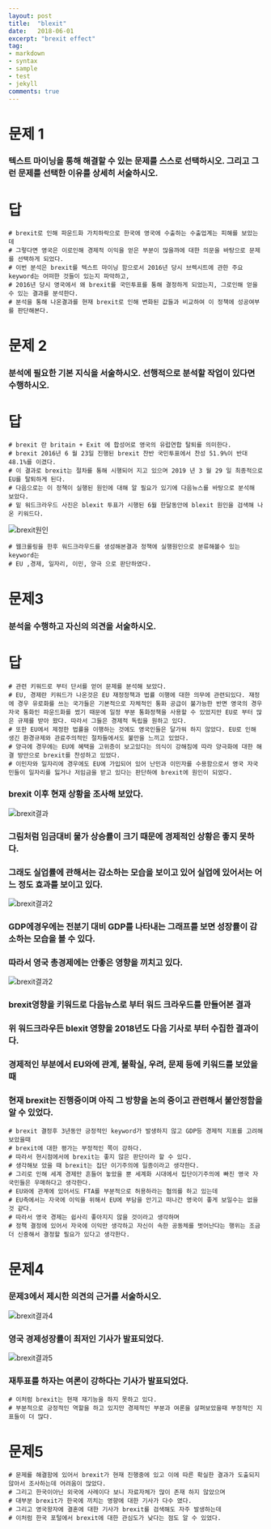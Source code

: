 ```yaml
---
layout: post
title:  "blexit"
date:   2018-06-01
excerpt: "brexit effect"
tag:
- markdown 
- syntax
- sample
- test
- jekyll
comments: true
---
```


문제 1
======

### 텍스트 마이닝을 통해 해결할 수 있는 문제를 스스로 선택하시오. 그리고 그런 문제를 선택한 이유를 상세히 서술하시오.

답
==

    # brexit로 인해 파운드화 가치하락으로 한국에 영국에 수출하는 수출업계는 피해를 보았는데
    # 그렇다면 영국은 이로인해 경제적 이익을 얻은 부분이 많을까에 대한 의문을 바탕으로 문제를 선택하게 되었다.
    # 이번 분석은 brexit를 텍스트 마이닝 함으로서 2016년 당시 브렉시트에 관한 주요 keyword는 어떠한 것들이 있는지 파악하고,
    # 2016년 당시 영국에서 왜 brexit를 국민투표를 통해 결정하게 되었는지, 그로인해 얻을 수 있는 결과를 분석한다.
    # 분석을 통해 나온결과를 현재 brexit로 인해 변화된 값들과 비교하여 이 정책에 성공여부를 판단해본다.

문제 2
======

### 분석에 필요한 기본 지식을 서술하시오. 선행적으로 분석할 작업이 있다면 수행하시오.

답
==

    # brexit 란 britain + Exit 에 합성어로 영국의 유럽연합 탈퇴를 의미한다.
    # brexit 2016년 6 월 23일 진행된 brexit 찬반 국민투표에서 찬성 51.9%이 반대 48.1%를 이겼다.
    # 이 결과로 brexit는 절차를 통해 시행되어 지고 있으며 2019 년 3 월 29 일 최종적으로 EU를 탈퇴하게 된다.
    # 다음으로는 이 정책이 실행된 원인에 대해 알 필요가 있기에 다음뉴스를 바탕으로 분석해 보았다.
    # 밑 워드크라우드 사진은 blexit 투표가 시행된 6월 한달동안에 blexit 원인을 검색해 나온 키워드다.

![brexit원인](https://imgur.com/efiur9c.jpg)

    # 웹크롤링을 한후 워드크라우드를 생성해본결과 정책에 실행원인으로 분류해볼수 있는 keyword는
    # EU ,경제, 일자리, 이민, 양극 으로 판단하였다.

문제3
=====

### 분석을 수행하고 자신의 의견을 서술하시오.

답
==

    # 관련 키워드로 부터 단서를 얻어 문제를 분석해 보았다. 
    # EU, 경제란 키워드가 나온것은 EU 재정정책과 법률 이행에 대한 의무에 관련되있다. 재정에 경우 유로화를 쓰는 국가들은 기본적으로 자체적인 통화 공급이 불가능한 반면 영국의 경우 자국 통화인 파운드화를 썼기 때문에 일정 부분 통화정책을 사용할 수 있었지만 EU로 부터 많은 규제를 받아 왔다. 따라서 그들은 경제적 독립을 원하고 있다.
    # 또한 EU에서 제정한 법률을 이행하는 것에도 영국인들은 달가워 하지 않았다. EU로 인해 생긴 환경규제와 관료주의적인 절차들에서도 불만을 느끼고 있었다.
    # 양극에 경우에는 EU에 혜택을 고위층이 보고있다는 의식이 강해짐에 따라 양극화에 대한 해결 방안으로 brexit를 찬성하고 있었다.
    # 이민자와 일자리에 경우에도 EU에 가입되어 있어 난민과 이민자를 수용함으로서 영국 자국민들이 일자리를 잃거나 저임금을 받고 있다는 판단하에 brexit에 원인이 되었다.

### brexit 이후 현재 상황을 조사해 보았다.

![brexit결과](https://imgur.com/J2EvHiD.jpg)

### 그림처럼 임금대비 물가 상승률이 크기 때문에 경제적인 상황은 좋지 못하다.

### 그래도 실업률에 관해서는 감소하는 모습을 보이고 있어 실업에 있어서는 어느 정도 효과를 보이고 있다.

![brexit결과2](https://imgur.com/XbNYQjl.jpg)

### GDP에경우에는 전분기 대비 GDP를 나타내는 그래프를 보면 성장률이 감소하는 모습을 볼 수 있다.

### 따라서 영국 총경제에는 안좋은 영향을 끼치고 있다.

![brexit결과2](https://imgur.com/yqIfI7Z.jpg)

### brexit영향을 키워드로 다음뉴스로 부터 워드 크라우드를 만들어본 결과

### 위 워드크라우든 blexit 영향을 2018년도 다음 기사로 부터 수집한 결과이다.

### 경제적인 부분에서 EU와에 관계, 불확실, 우려, 문제 등에 키워드를 보았을때

### 현재 brexit는 진행중이며 아직 그 방향을 논의 중이고 관련해서 불안정함을 알 수 있었다.

    # brexit 결정후 3년동안 긍정적인 keyword가 발생하지 않고 GDP등 경제적 지표를 고려해보았을때
    # brexit에 대한 평가는 부정적인 쪽이 강하다.
    # 따라서 현시점에서에 brexit는 좋지 않은 판단이라 할 수 있다.
    # 생각해보 았을 때 brexit는 집단 이기주의에 일종이라고 생각한다.
    # 그리로 인해 세계 경제만 흔들어 놓았을 뿐 세계화 시대에서 집단이기주의에 빠진 영국 자국민들은 우매하다고 생각한다.
    # EU와에 관계에 있어서도 FTA를 부분적으로 허용하라는 협의를 하고 있는데
    # EU측에서는 자국에 이익을 위해서 EU에 부담을 안기고 떠나간 영국이 좋게 보일수는 없을 것 같다.
    # 따라서 영국 경제는 쉽사리 좋아지지 않을 것이라고 생각하며
    # 정책 결정에 있어서 자국에 이익만 생각하고 자신이 속한 공동체를 벗어난다는 행위는 조금더 신중해서 결정할 필요가 있다고 생각한다.

문제4
=====

### 문제3에서 제시한 의견의 근거를 서술하시오.

![brexit결과4](https://imgur.com/dXd5WPj.jpg)

### 영국 경제성장률이 최저인 기사가 발표되었다.

![brexit결과5](https://imgur.com/TwzwE1j.jpg)

### 재투표를 하자는 여론이 강하다는 기사가 발표되었다.

    # 이처럼 brexit는 현재 재기능을 하지 못하고 있다.
    # 부분적으로 긍정적인 역할을 하고 있지만 경제적인 부분과 여론을 살펴보았을때 부정적인 지표들이 더 많다.

문제5
=====

    # 문제를 해결함에 있어서 brexit가 현재 진행중에 있고 이에 따른 확실한 결과가 도출되지 않아서 조사하는데 어려움이 많았다.
    # 그리고 한국이아닌 외국에 사례이다 보니 자료자체가 많이 존재 하지 않았으며
    # 대부분 brexit가 한국에 끼치는 영향에 대한 기사가 다수 였다.
    # 그리고 영국왕자에 결혼에 대한 기사가 brexit를 검색해도 자주 발생하는데
    # 이처럼 한국 포털에서 brexit에 대한 관심도가 낮다는 점도 알 수 있었다.
